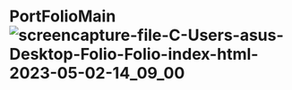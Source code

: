 # PortFolioMain![screencapture-file-C-Users-asus-Desktop-Folio-Folio-index-html-2023-05-02-14_09_00](https://user-images.githubusercontent.com/123353213/235622892-a9f00655-9355-426e-b0db-60c103809826.png)
